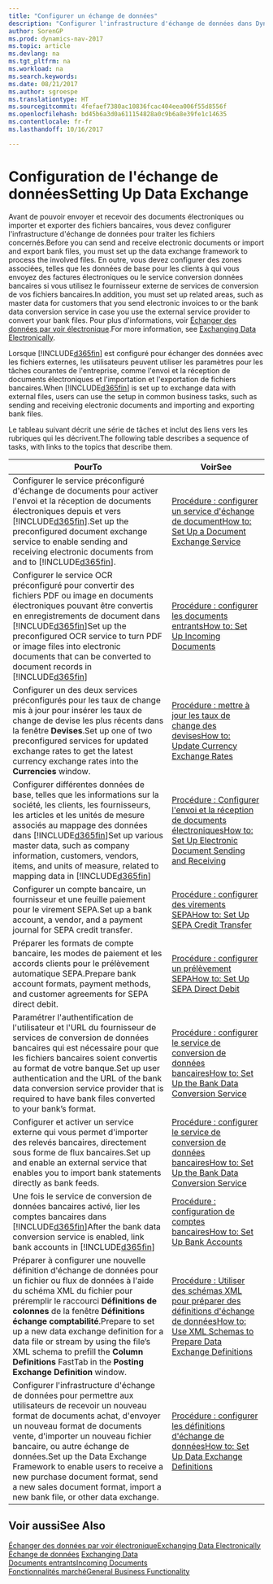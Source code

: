 ```yaml
---
title: "Configurer un échange de données"
description: "Configurer l'infrastructure d'échange de données dans Dynamics NAV"
author: SorenGP
ms.prod: dynamics-nav-2017
ms.topic: article
ms.devlang: na
ms.tgt_pltfrm: na
ms.workload: na
ms.search.keywords: 
ms.date: 08/21/2017
ms.author: sgroespe
ms.translationtype: HT
ms.sourcegitcommit: 4fefaef7380ac10836fcac404eea006f55d8556f
ms.openlocfilehash: bd45b6a3d0a611154828a0c9b6a8e39fe1c14635
ms.contentlocale: fr-fr
ms.lasthandoff: 10/16/2017

---
```

# <a name="setting-up-data-exchange"></a><span data-ttu-id="0d138-103">Configuration de l'échange de données</span><span class="sxs-lookup"><span data-stu-id="0d138-103">Setting Up Data Exchange</span></span>
<span data-ttu-id="0d138-104">Avant de pouvoir envoyer et recevoir des documents électroniques ou importer et exporter des fichiers bancaires, vous devez configurer l'infrastructure d'échange de données pour traiter les fichiers concernés.</span><span class="sxs-lookup"><span data-stu-id="0d138-104">Before you can send and receive electronic documents or import and export bank files, you must set up the data exchange framework to process the involved files.</span></span> <span data-ttu-id="0d138-105">En outre, vous devez configurer des zones associées, telles que les données de base pour les clients à qui vous envoyez des factures électroniques ou le service conversion données bancaires si vous utilisez le fournisseur externe de services de conversion de vos fichiers bancaires.</span><span class="sxs-lookup"><span data-stu-id="0d138-105">In addition, you must set up related areas, such as master data for customers that you send electronic invoices to or the bank data conversion service in case you use the external service provider to convert your bank files.</span></span> <span data-ttu-id="0d138-106">Pour plus d'informations, voir [Échanger des données par voir électronique](across-data-exchange.md).</span><span class="sxs-lookup"><span data-stu-id="0d138-106">For more information, see [Exchanging Data Electronically](across-data-exchange.md).</span></span>  

 <span data-ttu-id="0d138-107">Lorsque [!INCLUDE[d365fin](includes/d365fin_md.md)] est configuré pour échanger des données avec les fichiers externes, les utilisateurs peuvent utiliser les paramètres pour les tâches courantes de l'entreprise, comme l'envoi et la réception de documents électroniques et l'importation et l'exportation de fichiers bancaires.</span><span class="sxs-lookup"><span data-stu-id="0d138-107">When [!INCLUDE[d365fin](includes/d365fin_md.md)] is set up to exchange data with external files, users can use the setup in common business tasks, such as sending and receiving electronic documents and importing and exporting bank files.</span></span>  

 <span data-ttu-id="0d138-108">Le tableau suivant décrit une série de tâches et inclut des liens vers les rubriques qui les décrivent.</span><span class="sxs-lookup"><span data-stu-id="0d138-108">The following table describes a sequence of tasks, with links to the topics that describe them.</span></span>  

|<span data-ttu-id="0d138-109">**Pour**</span><span class="sxs-lookup"><span data-stu-id="0d138-109">**To**</span></span>|<span data-ttu-id="0d138-110">**Voir**</span><span class="sxs-lookup"><span data-stu-id="0d138-110">**See**</span></span>|  
|------------|-------------|  
|<span data-ttu-id="0d138-111">Configurer le service préconfiguré d'échange de documents pour activer l'envoi et la réception de documents électroniques depuis et vers [!INCLUDE[d365fin](includes/d365fin_md.md)].</span><span class="sxs-lookup"><span data-stu-id="0d138-111">Set up the preconfigured document exchange service to enable sending and receiving electronic documents from and to [!INCLUDE[d365fin](includes/d365fin_md.md)].</span></span>|[<span data-ttu-id="0d138-112">Procédure : configurer un service d'échange de document</span><span class="sxs-lookup"><span data-stu-id="0d138-112">How to: Set Up a Document Exchange Service</span></span>](across-how-to-set-up-a-document-exchange-service.md)|  
|<span data-ttu-id="0d138-113">Configurer le service OCR préconfiguré pour convertir des fichiers PDF ou image en documents électroniques pouvant être convertis en enregistrements de document dans [!INCLUDE[d365fin](includes/d365fin_md.md)]</span><span class="sxs-lookup"><span data-stu-id="0d138-113">Set up the preconfigured OCR service to turn PDF or image files into electronic documents that can be converted to document records in [!INCLUDE[d365fin](includes/d365fin_md.md)]</span></span>|[<span data-ttu-id="0d138-114">Procédure : configurer les documents entrants</span><span class="sxs-lookup"><span data-stu-id="0d138-114">How to: Set Up Incoming Documents</span></span>](across-how-setup-income-documents.md)|  
|<span data-ttu-id="0d138-115">Configurer un des deux services préconfigurés pour les taux de change mis à jour pour insérer les taux de change de devise les plus récents dans la fenêtre **Devises**.</span><span class="sxs-lookup"><span data-stu-id="0d138-115">Set up one of two preconfigured services for updated exchange rates to get the latest currency exchange rates into the **Currencies** window.</span></span>|[<span data-ttu-id="0d138-116">Procédure : mettre à jour les taux de change des devises</span><span class="sxs-lookup"><span data-stu-id="0d138-116">How to: Update Currency Exchange Rates</span></span>](finance-how-update-currencies.md)|  
|<span data-ttu-id="0d138-117">Configurer différentes données de base, telles que les informations sur la société, les clients, les fournisseurs, les articles et les unités de mesure associés au mappage des données dans [!INCLUDE[d365fin](includes/d365fin_md.md)]</span><span class="sxs-lookup"><span data-stu-id="0d138-117">Set up various master data, such as company information, customers, vendors, items, and units of measure, related to mapping data in [!INCLUDE[d365fin](includes/d365fin_md.md)]</span></span>|[<span data-ttu-id="0d138-118">Procédure : Configurer l'envoi et la réception de documents électroniques</span><span class="sxs-lookup"><span data-stu-id="0d138-118">How to: Set Up Electronic Document Sending and Receiving</span></span>](across-how-to-set-up-electronic-document-sending-and-receiving.md)|  
|<span data-ttu-id="0d138-119">Configurer un compte bancaire, un fournisseur et une feuille paiement pour le virement SEPA.</span><span class="sxs-lookup"><span data-stu-id="0d138-119">Set up a bank account, a vendor, and a payment journal for SEPA credit transfer.</span></span>|[<span data-ttu-id="0d138-120">Procédure : configurer des virements SEPA</span><span class="sxs-lookup"><span data-stu-id="0d138-120">How to: Set Up SEPA Credit Transfer</span></span>](finance-how-to-set-up-sepa-credit-transfer.md)|  
|<span data-ttu-id="0d138-121">Préparer les formats de compte bancaire, les modes de paiement et les accords clients pour le prélèvement automatique SEPA.</span><span class="sxs-lookup"><span data-stu-id="0d138-121">Prepare bank account formats, payment methods, and customer agreements for SEPA direct debit.</span></span>|[<span data-ttu-id="0d138-122">Procédure : configurer un prélèvement SEPA</span><span class="sxs-lookup"><span data-stu-id="0d138-122">How to: Set Up SEPA Direct Debit</span></span>](finance-how-to-set-up-sepa-direct-debit.md)|  
|<span data-ttu-id="0d138-123">Paramétrer l'authentification de l'utilisateur et l'URL du fournisseur de services de conversion de données bancaires qui est nécessaire pour que les fichiers bancaires soient convertis au format de votre banque.</span><span class="sxs-lookup"><span data-stu-id="0d138-123">Set up user authentication and the URL of the bank data conversion service provider that is required to have bank files converted to your bank’s format.</span></span>|[<span data-ttu-id="0d138-124">Procédure : configurer le service de conversion de données bancaires</span><span class="sxs-lookup"><span data-stu-id="0d138-124">How to: Set Up the Bank Data Conversion Service</span></span>](bank-how-setup-bank-data-conversion-service.md)|  
|<span data-ttu-id="0d138-125">Configurer et activer un service externe qui vous permet d'importer des relevés bancaires, directement sous forme de flux bancaires.</span><span class="sxs-lookup"><span data-stu-id="0d138-125">Set up and enable an external service that enables you to import bank statements directly as bank feeds.</span></span>|[<span data-ttu-id="0d138-126">Procédure : configurer le service de conversion de données bancaires</span><span class="sxs-lookup"><span data-stu-id="0d138-126">How to: Set Up the Bank Data Conversion Service</span></span>](bank-how-setup-bank-data-conversion-service.md)|  
|<span data-ttu-id="0d138-127">Une fois le service de conversion de données bancaires activé, lier les comptes bancaires dans [!INCLUDE[d365fin](includes/d365fin_md.md)]</span><span class="sxs-lookup"><span data-stu-id="0d138-127">After the bank data conversion service is enabled, link bank accounts in [!INCLUDE[d365fin](includes/d365fin_md.md)]</span></span>|[<span data-ttu-id="0d138-128">Procédure : configuration de comptes bancaires</span><span class="sxs-lookup"><span data-stu-id="0d138-128">How to: Set Up Bank Accounts</span></span>](bank-how-setup-bank-accounts.md)|  
|<span data-ttu-id="0d138-129">Préparer à configurer une nouvelle définition d'échange de données pour un fichier ou flux de données à l'aide du schéma XML du fichier pour préremplir le raccourci **Définitions de colonnes** de la fenêtre **Définitions échange comptabilité**.</span><span class="sxs-lookup"><span data-stu-id="0d138-129">Prepare to set up a new data exchange definition for a data file or stream by using the file’s XML schema to prefill the **Column Definitions** FastTab in the **Posting Exchange Definition** window.</span></span>|[<span data-ttu-id="0d138-130">Procédure : Utiliser des schémas XML pour préparer des définitions d'échange de données</span><span class="sxs-lookup"><span data-stu-id="0d138-130">How to: Use XML Schemas to Prepare Data Exchange Definitions</span></span>](across-how-to-use-xml-schemas-to-prepare-data-exchange-definitions.md)|  
|<span data-ttu-id="0d138-131">Configurer l'infrastructure d'échange de données pour permettre aux utilisateurs de recevoir un nouveau format de documents achat, d'envoyer un nouveau format de documents vente, d'importer un nouveau fichier bancaire, ou autre échange de données.</span><span class="sxs-lookup"><span data-stu-id="0d138-131">Set up the Data Exchange Framework to enable users to receive a new purchase document format, send a new sales document format, import a new bank file, or other data exchange.</span></span>|[<span data-ttu-id="0d138-132">Procédure : configurer les définitions d'échange de données</span><span class="sxs-lookup"><span data-stu-id="0d138-132">How to: Set Up Data Exchange Definitions</span></span>](across-how-to-set-up-data-exchange-definitions.md)|  

## <a name="see-also"></a><span data-ttu-id="0d138-133">Voir aussi</span><span class="sxs-lookup"><span data-stu-id="0d138-133">See Also</span></span>  
[<span data-ttu-id="0d138-134">Échanger des données par voir électronique</span><span class="sxs-lookup"><span data-stu-id="0d138-134">Exchanging Data Electronically</span></span>](across-data-exchange.md)  
<span data-ttu-id="0d138-135">[Échange de données](across-exchange-data.md) </span><span class="sxs-lookup"><span data-stu-id="0d138-135">[Exchanging Data](across-exchange-data.md) </span></span>  
[<span data-ttu-id="0d138-136">Documents entrants</span><span class="sxs-lookup"><span data-stu-id="0d138-136">Incoming Documents</span></span>](across-income-documents.md)  
[<span data-ttu-id="0d138-137">Fonctionnalités marché</span><span class="sxs-lookup"><span data-stu-id="0d138-137">General Business Functionality</span></span>](ui-across-business-areas.md)  

